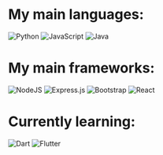 # My main languages: 
![Python](https://img.shields.io/badge/python%20-%2314354C.svg?&style=for-the-badge&logo=python&logoColor=white) ![JavaScript](https://img.shields.io/badge/javascript%20-%23323330.svg?&style=for-the-badge&logo=javascript&logoColor=%23F7DF1E) ![Java](https://img.shields.io/badge/java-%23ED8B00.svg?&style=for-the-badge&logo=java&logoColor=white)
# My main frameworks: 
![NodeJS](https://img.shields.io/badge/node.js%20-%2343853D.svg?&style=for-the-badge&logo=node.js&logoColor=white) ![Express.js](https://img.shields.io/badge/express.js%20-%23404d59.svg?&style=for-the-badge) ![Bootstrap](https://img.shields.io/badge/bootstrap%20-%23563D7C.svg?&style=for-the-badge&logo=bootstrap&logoColor=white) ![React](https://img.shields.io/badge/react%20-%2320232a.svg?&style=for-the-badge&logo=react&logoColor=%2361DAFB)
# Currently learning: 
![Dart](https://img.shields.io/badge/dart-%230175C2.svg?&style=for-the-badge&logo=dart&logoColor=white) ![Flutter](https://img.shields.io/badge/Flutter%20-%2302569B.svg?&style=for-the-badge&logo=Flutter&logoColor=white)
